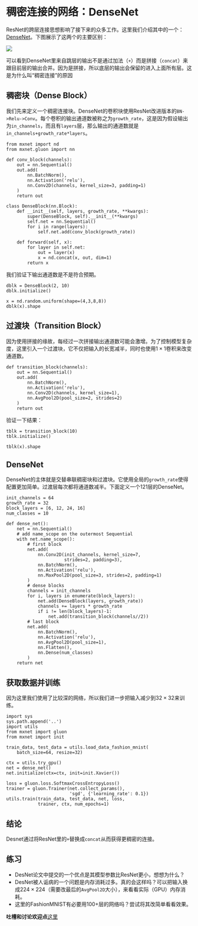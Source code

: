 # 稠密连接的网络：DenseNet

ResNet的跨层连接思想影响了接下来的众多工作。这里我们介绍其中的一个：[DenseNet](https://arxiv.org/pdf/1608.06993.pdf)。下图展示了这两个的主要区别：

![](../img/densenet.svg)

可以看到DenseNet里来自跳层的输出不是通过加法（`+`）而是拼接（`concat`）来跟目前层的输出合并。因为是拼接，所以底层的输出会保留的进入上面所有层。这是为什么叫“稠密连接”的原因

## 稠密块（Dense Block）

我们先来定义一个稠密连接块。DenseNet的卷积块使用ResNet改进版本的`BN->Relu->Conv`。每个卷积的输出通道数被称之为`growth_rate`，这是因为假设输出为`in_channels`，而且有`layers`层，那么输出的通道数就是`in_channels+growth_rate*layers`。

```{.python .input}
from mxnet import nd
from mxnet.gluon import nn

def conv_block(channels):
    out = nn.Sequential()
    out.add(
        nn.BatchNorm(),
        nn.Activation('relu'),
        nn.Conv2D(channels, kernel_size=3, padding=1)
    )
    return out

class DenseBlock(nn.Block):
    def __init__(self, layers, growth_rate, **kwargs):
        super(DenseBlock, self).__init__(**kwargs)
        self.net = nn.Sequential()
        for i in range(layers):
            self.net.add(conv_block(growth_rate))

    def forward(self, x):
        for layer in self.net:
            out = layer(x)
            x = nd.concat(x, out, dim=1)
        return x
```

我们验证下输出通道数是不是符合预期。

```{.python .input}
dblk = DenseBlock(2, 10)
dblk.initialize()

x = nd.random.uniform(shape=(4,3,8,8))
dblk(x).shape
```

## 过渡块（Transition Block）
因为使用拼接的缘故，每经过一次拼接输出通道数可能会激增。为了控制模型复杂度，这里引入一个过渡块，它不仅把输入的长宽减半，同时也使用$1\times1$卷积来改变通道数。

```{.python .input}
def transition_block(channels):
    out = nn.Sequential()
    out.add(
        nn.BatchNorm(),
        nn.Activation('relu'),
        nn.Conv2D(channels, kernel_size=1),
        nn.AvgPool2D(pool_size=2, strides=2)
    )
    return out
```

验证一下结果：

```{.python .input}
tblk = transition_block(10)
tblk.initialize()

tblk(x).shape
```

## DenseNet

DenseNet的主体就是交替串联稠密块和过渡块。它使用全局的`growth_rate`使得配置更加简单。过渡层每次都将通道数减半。下面定义一个121层的DenseNet。

```{.python .input}
init_channels = 64
growth_rate = 32
block_layers = [6, 12, 24, 16]
num_classes = 10

def dense_net():
    net = nn.Sequential()
    # add name_scope on the outermost Sequential
    with net.name_scope():
        # first block
        net.add(
            nn.Conv2D(init_channels, kernel_size=7,
                      strides=2, padding=3),
            nn.BatchNorm(),
            nn.Activation('relu'),
            nn.MaxPool2D(pool_size=3, strides=2, padding=1)
        )
        # dense blocks
        channels = init_channels
        for i, layers in enumerate(block_layers):
            net.add(DenseBlock(layers, growth_rate))
            channels += layers * growth_rate
            if i != len(block_layers)-1:
                net.add(transition_block(channels//2))
        # last block
        net.add(
            nn.BatchNorm(),
            nn.Activation('relu'),
            nn.AvgPool2D(pool_size=1),
            nn.Flatten(),
            nn.Dense(num_classes)
        )
    return net

```

## 获取数据并训练

因为这里我们使用了比较深的网络，所以我们进一步把输入减少到$32\times 32$来训练。

```{.python .input}
import sys
sys.path.append('..')
import utils
from mxnet import gluon
from mxnet import init

train_data, test_data = utils.load_data_fashion_mnist(
    batch_size=64, resize=32)

ctx = utils.try_gpu()
net = dense_net()
net.initialize(ctx=ctx, init=init.Xavier())

loss = gluon.loss.SoftmaxCrossEntropyLoss()
trainer = gluon.Trainer(net.collect_params(),
                        'sgd', {'learning_rate': 0.1})
utils.train(train_data, test_data, net, loss,
            trainer, ctx, num_epochs=1)
```

## 结论

Desnet通过将ResNet里的`+`替换成`concat`从而获得更稠密的连接。

## 练习

- DesNet论文中提交的一个优点是其模型参数比ResNet更小，想想为什么？
- DesNet被人诟病的一个问题是内存消耗过多。真的会这样吗？可以把输入换成$224\times 224$（需要改最后的`AvgPool2D`大小），来看看实际（GPU）内存消耗。
- 这里的FashionMNIST有必要用100+层的网络吗？尝试将其改简单看看效果。


**吐槽和讨论欢迎点**[这里](https://discuss.gluon.ai/t/topic/1664)
